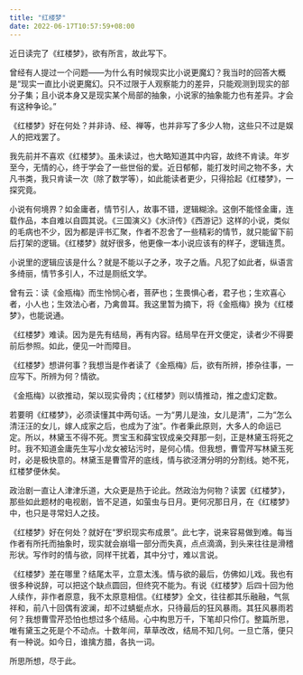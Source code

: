 ```yaml
---
title: "红楼梦"
date: 2022-06-17T10:57:59+08:00
---
```


近日读完了《红楼梦》，欲有所言，故此写下。

曾经有人提过一个问题——为什么有时候现实比小说更魔幻？我当时的回答大概是“现实一直比小说更魔幻。只不过限于人观察能力的差异，只能观测到现实的部分子集；且小说本身又是现实某个局部的抽象，小说家的抽象能力也有差异。才会有这种争论。”

《红楼梦》好在何处？并非诗、经、禅等，也并非写了多少人物，这些只不过是娱人的把戏罢了。

我先前并不喜欢《红楼梦》。虽未读过，也大略知道其中内容，故终不肯读。年岁至今，无情的心，终于学会了一些世俗的爱。近日郁郁，能打发时间之物不多，大凡书类，我只肯读一次（除了数学等），如此能读者更少，只得拾起《红楼梦》，一探究竟。

小说有何境界？如金庸者，情节引人，故事不错，逻辑糊涂。这倒不能怪金庸，连载作品，本自难以自圆其说。《三国演义》《水浒传》《西游记》这样的小说，类似的毛病也不少，因为都是评书汇聚，作者不忍舍了一些精彩的情节，就只能留下前后打架的逻辑。《红楼梦》就好很多，他更像一本小说应该有的样子，逻辑连贯。

小说里的逻辑应该是什么？就是不能以子之矛，攻子之盾。凡犯了如此者，纵语言多绮丽，情节多引人，不过是厕纸文学。

曾有云：读《金瓶梅》而生怜悯心者，菩萨也；生畏惧心者，君子也；生欢喜心者，小人也；生效法心者，乃禽兽耳。我这里暂为摘下，将《金瓶梅》换为《红楼梦》，也能说通。

《红楼梦》难读。因为是先有结局，再有内容。结局早在开文便定，读者少不得要前后参照。如此，便见一叶而障目。

《红楼梦》想讲何事？我想当是作者读了《金瓶梅》后，欲有所辨，掺杂往事，一应写下。所辨为何？情欲。

《金瓶梅》以欲推动，架以现实骨肉；《红楼梦》则以情推动，推之虚幻定数。

若要明《红楼梦》，必须读懂其中两句话。一为“男儿是浊，女儿是清”，二为“怎么清汪汪的女儿，嫁人成家之后，也成为了浊”。作者秉此原则，大多人的命运已定。所以，林黛玉不得不死。贾宝玉和薛宝钗成亲交拜那一刻，正是林黛玉将死之时。我不知道金庸先生写小龙女被玷污时，是何心情。但我想，曹雪芹写林黛玉死时，必是极快意的。林黛玉是曹雪芹的底线，情与欲泾渭分明的分割线。她不死，红楼梦便休矣。

政治剧一直让人津津乐道，大众更是热于论此。然政治为何物？读罢《红楼梦》，那些如此题材的电视剧，皆不足道，如萤虫与日月。更何况那日月，在《红楼梦》中，也只是寻常妇人之技。

《红楼梦》好在何处？就好在“罗织现实布成景”。此七字，说来容易做到难。每当作者有所托而抽象时，现实就会崩塌一部分而失真，点点滴滴，到头来往往是滑稽形状。写作时的情与欲，同样干扰着，其中分寸，难以言说。

《红楼梦》差在哪里？结尾太平，立意太浅。情与欲的最后，仿佛如儿戏。我也有很多种说辞，可以把这个缺点圆回，但终究不能为。有说《红楼梦》后四十回为他人续作，非作者原意，我不太原意相信。《红楼梦》全文，往往都其乐融融，气氛祥和，前八十回偶有波澜，却不过蜻蜓点水，只待最后的狂风暴雨。其狂风暴雨若何？我想曹雪芹恐怕也想过多个结局。心中构思万千，下笔却只伶仃。整篇所思，唯有黛玉之死是个不动点。十数年间，草草改改，结局不知几何。一旦亡落，便只有一种说。如今日，谁擒方腊，各执一词。

所思所想，尽于此。




